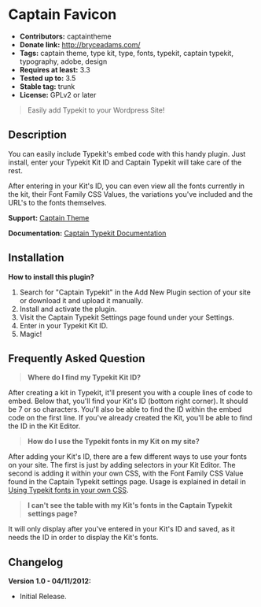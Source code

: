 # Captain Favicon

*	**Contributors:** captaintheme
*	**Donate link:** http://bryceadams.com/
*	**Tags:** captain theme, type kit, type, fonts, typekit, captain typekit, typography, adobe, design
*	**Requires at least:** 3.3
*	**Tested up to:** 3.5
*	**Stable tag:** trunk
*	**License:** GPLv2 or later

>	Easily add Typekit to your Wordpress Site!

## Description

You can easily include Typekit's embed code with this handy plugin. Just install, enter your Typekit Kit ID and Captain Typekit will take care of the rest.

After entering in your Kit's ID, you can even view all the fonts currently in the kit, their Font Family CSS Values, the variations you've included and the URL's to the fonts themselves.

**Support:** [Captain Theme](http://captaintheme.com/)

**Documentation:** [Captain Typekit Documentation](http://captaintheme.com/docs/captain-typekit-documentation/)

## Installation

**How to install this plugin?**

1. Search for "Captain Typekit" in the Add New Plugin section of your site or download it and upload it manually.
1. Install and activate the plugin.
1. Visit the Captain Typekit Settings page found under your Settings.
1. Enter in your Typekit Kit ID.
1. Magic!

## Frequently Asked Question

>	**Where do I find my Typekit Kit ID?**

After creating a kit in Typekit, it'll present you with a couple lines of code to embed. Below that, you'll find your Kit's ID (bottom right corner). It should be 7 or so characters. You'll also be able to find the ID within the embed code on the first line. If you've already created the Kit, you'll be able to find the ID in the Kit Editor.

>	**How do I use the Typekit fonts in my Kit on my site?**

After adding your Kit's ID, there are a few different ways to use your fonts on your site. The first is just by adding selectors in your Kit Editor. The second is adding it within your own CSS, with the Font Family CSS Value found in the Captain Typekit settings page. Usage is explained in detail in [Using Typekit fonts in your own CSS](http://blog.typekit.com/2011/06/29/using-typekit-fonts-in-your-own-css/).

>	**I can't see the table with my Kit's fonts in the Captain Typekit settings page?**

It will only display after you've entered in your Kit's ID and saved, as it needs the ID in order to display the Kit's fonts.



## Changelog

**Version 1.0 - 04/11/2012:**

* Initial Release.